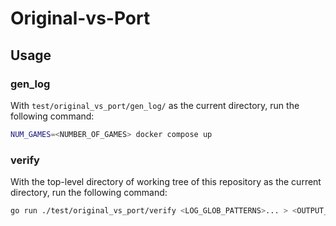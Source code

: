 # Original-vs-Port

## Usage

### gen_log

With `test/original_vs_port/gen_log/` as the current directory, run the following command:

```sh
NUM_GAMES=<NUMBER_OF_GAMES> docker compose up
```

### verify

With the top-level directory of working tree of this repository as the current directory, run the following command:

```sh
go run ./test/original_vs_port/verify <LOG_GLOB_PATTERNS>... > <OUTPUT_FILEPATH>
```
